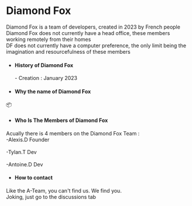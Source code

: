 <h1> Diamond Fox </h1>
Diamond Fox is a team of developers, created in 2023 by French people <br>
Diamond Fox does not currently have a head office, these members working remotely from their homes <br>
DF does not currently have a computer preference, the only limit being the imagination and resourcefulness of these members <br>

- <h4> History of Diamond Fox </h4>
  - Creation : January 2023
  
- <h4> Why the name of Diamond Fox </h4>
📦

- <h4> Who Is The Members of Diamond Fox </h4>
Acually there is 4 members on the Diamond Fox Team : <br>
-Alexis.D Founder <br>
<br>
-Tylan.T Dev <br>
<br>
-Antoine.D Dev <br>

- <h4> How to contact </h4>
Like the A-Team, you can't find us. We find you. <br>
Joking, just go to the discussions tab

